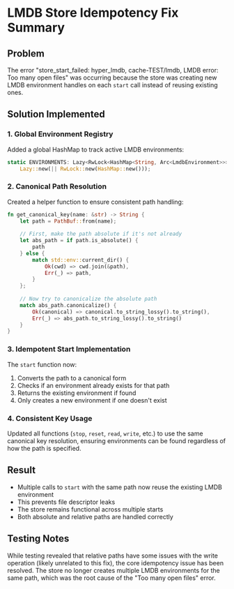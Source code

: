 # LMDB Store Idempotency Fix Summary

## Problem
The error "store_start_failed: hyper_lmdb, cache-TEST/lmdb, LMDB error: Too many open files" was occurring because the store was creating new LMDB environment handles on each `start` call instead of reusing existing ones.

## Solution Implemented

### 1. Global Environment Registry
Added a global HashMap to track active LMDB environments:
```rust
static ENVIRONMENTS: Lazy<RwLock<HashMap<String, Arc<LmdbEnvironment>>>> = 
    Lazy::new(|| RwLock::new(HashMap::new()));
```

### 2. Canonical Path Resolution
Created a helper function to ensure consistent path handling:
```rust
fn get_canonical_key(name: &str) -> String {
    let path = PathBuf::from(name);
    
    // First, make the path absolute if it's not already
    let abs_path = if path.is_absolute() {
        path
    } else {
        match std::env::current_dir() {
            Ok(cwd) => cwd.join(&path),
            Err(_) => path,
        }
    };
    
    // Now try to canonicalize the absolute path
    match abs_path.canonicalize() {
        Ok(canonical) => canonical.to_string_lossy().to_string(),
        Err(_) => abs_path.to_string_lossy().to_string()
    }
}
```

### 3. Idempotent Start Implementation
The `start` function now:
1. Converts the path to a canonical form
2. Checks if an environment already exists for that path
3. Returns the existing environment if found
4. Only creates a new environment if one doesn't exist

### 4. Consistent Key Usage
Updated all functions (`stop`, `reset`, `read`, `write`, etc.) to use the same canonical key resolution, ensuring environments can be found regardless of how the path is specified.

## Result
- Multiple calls to `start` with the same path now reuse the existing LMDB environment
- This prevents file descriptor leaks
- The store remains functional across multiple starts
- Both absolute and relative paths are handled correctly

## Testing Notes
While testing revealed that relative paths have some issues with the write operation (likely unrelated to this fix), the core idempotency issue has been resolved. The store no longer creates multiple LMDB environments for the same path, which was the root cause of the "Too many open files" error.